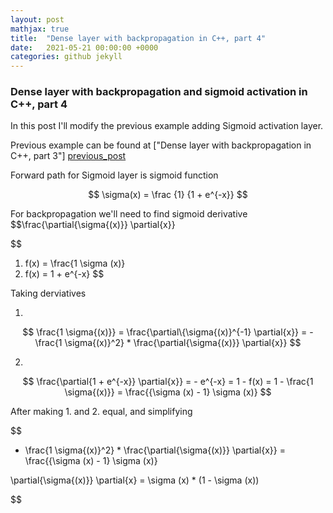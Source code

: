 ```yaml
---
layout: post
mathjax: true
title:  "Dense layer with backpropagation in C++, part 4"
date:   2021-05-21 00:00:00 +0000
categories: github jekyll
---
```


### Dense layer with backpropagation and sigmoid activation in C++, part 4

In this post I'll modify the previous example adding Sigmoid activation layer.

Previous example can be found at ["Dense layer with backpropagation in C++, part 3"] [previous_post]

Forward path for Sigmoid layer is sigmoid function

$$ \sigma(x) = \frac {1} {1 + e^{-x}} $$

For backpropagation we'll need to find sigmoid derivative $$\frac{\partial{\sigma{(x)}} \partial{x}}


$$
1. f(x) = \frac{1 \sigma (x)}
2. f(x) = 1 + e^{-x}
$$

Taking derviatives

1.

$$
\frac{1 \sigma{(x)}} = \frac{\partial\{\sigma{(x)}^{-1} \partial{x}} = - \frac{1 \sigma{(x)}^2} * \frac{\partial{\sigma{(x)}} \partial{x}}
$$

2.

$$
\frac{\partial{1 + e^{-x}} \partial{x}} = - e^{-x} = 1 - f(x) = 1 - \frac{1 \sigma{(x)}} = \frac{{\sigma (x) - 1} \sigma (x)}
$$

After making 1. and 2. equal, and simplifying

$$
- \frac{1 \sigma{(x)}^2} * \frac{\partial{\sigma{(x)}} \partial{x}} = \frac{{\sigma (x) - 1} \sigma (x)}

\partial{\sigma{(x)}} \partial{x} = \sigma (x) * (1 - \sigma (x))

$$


[previous_post]:  https://alexgl-github.github.io/github/jekyll/2021/04/28/Dense_layer_with_bias.html
[python_source_code]:  https://github.com/alexgl-github/alexgl-github.github.io/tree/main/src/dense4.py
[cpp_source_code]:  https://github.com/alexgl-github/alexgl-github.github.io/tree/main/src/dense4.cpp
